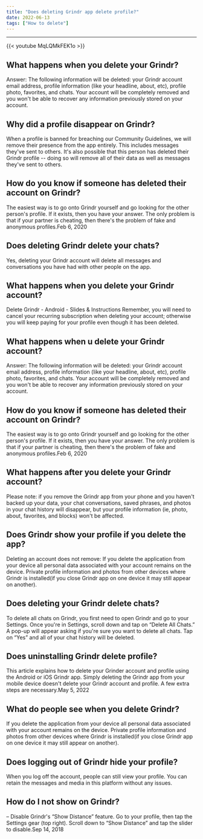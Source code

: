 ```yaml
---
title: "Does deleting Grindr app delete profile?"
date: 2022-06-13
tags: ["How to delete"]
---
```


---
{{< youtube MqLQMkFEK1o >}}
## What happens when you delete your Grindr?
Answer: The following information will be deleted: your Grindr account email address, profile information (like your headline, about, etc), profile photo, favorites, and chats. Your account will be completely removed and you won't be able to recover any information previously stored on your account.

## Why did a profile disappear on Grindr?
When a profile is banned for breaching our Community Guidelines, we will remove their presence from the app entirely. This includes messages they've sent to others. It's also possible that this person has deleted their Grindr profile -- doing so will remove all of their data as well as messages they've sent to others.

## How do you know if someone has deleted their account on Grindr?
The easiest way is to go onto Grindr yourself and go looking for the other person's profile. If it exists, then you have your answer. The only problem is that if your partner is cheating, then there's the problem of fake and anonymous profiles.Feb 6, 2020

## Does deleting Grindr delete your chats?
Yes, deleting your Grindr account will delete all messages and conversations you have had with other people on the app.

## What happens when you delete your Grindr account?
Delete Grindr - Android - Slides & Instructions Remember, you will need to cancel your recurring subscription when deleting your account; otherwise you will keep paying for your profile even though it has been deleted.

## What happens when u delete your Grindr account?
Answer: The following information will be deleted: your Grindr account email address, profile information (like your headline, about, etc), profile photo, favorites, and chats. Your account will be completely removed and you won't be able to recover any information previously stored on your account.

## How do you know if someone has deleted their account on Grindr?
The easiest way is to go onto Grindr yourself and go looking for the other person's profile. If it exists, then you have your answer. The only problem is that if your partner is cheating, then there's the problem of fake and anonymous profiles.Feb 6, 2020

## What happens after you delete your Grindr account?
Please note: if you remove the Grindr app from your phone and you haven't backed up your data, your chat conversations, saved phrases, and photos in your chat history will disappear, but your profile information (ie, photo, about, favorites, and blocks) won't be affected.

## Does Grindr show your profile if you delete the app?
Deleting an account does not remove: If you delete the application from your device all personal data associated with your account remains on the device. Private profile information and photos from other devices where Grindr is installed(if you close Grindr app on one device it may still appear on another).

## Does deleting your Grindr delete chats?
To delete all chats on Grindr, you first need to open Grindr and go to your Settings. Once you're in Settings, scroll down and tap on “Delete All Chats.” A pop-up will appear asking if you're sure you want to delete all chats. Tap on “Yes” and all of your chat history will be deleted.

## Does uninstalling Grindr delete profile?
This article explains how to delete your Grinder account and profile using the Android or iOS Grindr app. Simply deleting the Grindr app from your mobile device doesn't delete your Grindr account and profile. A few extra steps are necessary.May 5, 2022

## What do people see when you delete Grindr?
If you delete the application from your device all personal data associated with your account remains on the device. Private profile information and photos from other devices where Grindr is installed(if you close Grindr app on one device it may still appear on another).

## Does logging out of Grindr hide your profile?
When you log off the account, people can still view your profile. You can retain the messages and media in this platform without any issues.

## How do I not show on Grindr?
– Disable Grindr's “Show Distance” feature. Go to your profile, then tap the Settings gear (top right). Scroll down to “Show Distance” and tap the slider to disable.Sep 14, 2018

